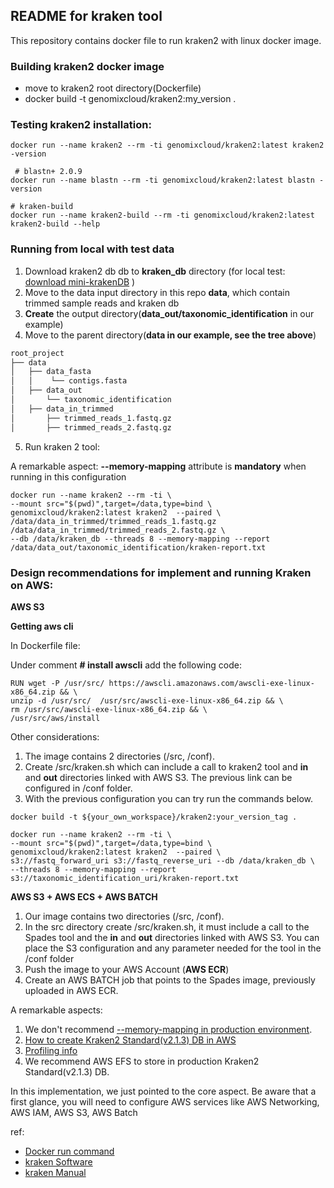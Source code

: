 ## README for kraken tool ##

This repository contains docker file to run kraken2 with linux docker image.

### Building kraken2 docker image

* move to kraken2 root directory(Dockerfile)
* docker build -t genomixcloud/kraken2:my_version .

### Testing kraken2 installation:

```shell
docker run --name kraken2 --rm -ti genomixcloud/kraken2:latest kraken2 -version

 # blastn+ 2.0.9
docker run --name blastn --rm -ti genomixcloud/kraken2:latest blastn -version

# kraken-build
docker run --name kraken2-build --rm -ti genomixcloud/kraken2:latest  kraken2-build --help
```

### Running from local with test data

1. Download kraken2 db db to **kraken_db** directory (for local test: [download mini-krakenDB](https://genome-idx.s3.amazonaws.com/kraken/minikraken2_v2_8GB_201904.tgz) )
2. Move to the data input directory in this repo **data**, which contain trimmed sample reads and kraken db
3. **Create** the output directory(**data_out/taxonomic_identification** in our example)
4. Move to the parent directory(**data in our example, see the tree above**)

```md
root_project
├── data
│   ├── data_fasta
│   │    └── contigs.fasta
│   ├── data_out
│       └── taxonomic_identification
│   ├── data_in_trimmed
│       ├── trimmed_reads_1.fastq.gz
│       ├── trimmed_reads_2.fastq.gz
```

5. Run kraken 2 tool:

A remarkable aspect: **--memory-mapping** attribute is **mandatory** when running in this configuration

```shell
docker run --name kraken2 --rm -ti \
--mount src="$(pwd)",target=/data,type=bind \
genomixcloud/kraken2:latest kraken2  --paired \
/data/data_in_trimmed/trimmed_reads_1.fastq.gz /data/data_in_trimmed/trimmed_reads_2.fastq.gz \
--db /data/kraken_db --threads 8 --memory-mapping --report /data/data_out/taxonomic_identification/kraken-report.txt
```

### Design recommendations for implement and running Kraken on AWS:

**AWS S3**

****Getting aws cli****

In Dockerfile file:

Under comment **# install awscli** add the following code:

```shell
RUN wget -P /usr/src/ https://awscli.amazonaws.com/awscli-exe-linux-x86_64.zip && \
unzip -d /usr/src/  /usr/src/awscli-exe-linux-x86_64.zip && \
rm /usr/src/awscli-exe-linux-x86_64.zip && \
/usr/src/aws/install
```

Other considerations:

1. The image contains 2 directories (/src, /conf).
2. Create /src/kraken.sh which can include a call to kraken2 tool and **in** and **out** directories linked with AWS S3. The previous link can be configured in /conf folder.
3. With the previous configuration you can try run the commands below.

```shell 
docker build -t ${your_own_workspace}/kraken2:your_version_tag .
```

```shell
docker run --name kraken2 --rm -ti \
--mount src="$(pwd)",target=/data,type=bind \
genomixcloud/kraken2:latest kraken2  --paired \
s3://fastq_forward_uri s3://fastq_reverse_uri --db /data/kraken_db \
--threads 8 --memory-mapping --report s3://taxonomic_identification_uri/kraken-report.txt
```

**AWS S3 + AWS ECS + AWS BATCH**

1. Our image contains two directories (/src, /conf).
2. In the src directory create /src/kraken.sh, it must include a call to the Spades tool and the **in** and **out** directories linked with AWS S3. You can place the S3 configuration and any parameter needed for the tool in the /conf folder
3. Push the image to your AWS Account (**AWS ECR**)
4. Create an AWS BATCH job that points to the Spades image, previously uploaded in AWS ECR.

A remarkable aspects: 

1. We don't recommend [--memory-mapping in production environment](https://github.com/ldipotetjob/kraken2/blob/kraken2aws_profilingfromv2.1.3/docs/Kraken2paramsonAWS/memory-mapping.md#memory-mapping-option).  
2. [How to create Kraken2 Standard(v2.1.3) DB in AWS](https://github.com/ldipotetjob/kraken2/tree/kraken2aws_profilingfromv2.1.3/docs/awsStandardDB#readme)
3. [Profiling info](https://github.com/ldipotetjob/kraken2/tree/kraken2aws_profilingfromv2.1.3/docs/awsStandardDB/profilingpngs)
4. We recommend AWS EFS to store in production Kraken2 Standard(v2.1.3) DB.

In this implementation, we just pointed to the core aspect. Be aware that a first glance, you will need to configure AWS services like AWS Networking, AWS IAM, AWS S3, AWS Batch

ref:
* [Docker run command](https://docs.docker.com/engine/reference/commandline/run/)
* [kraken Software](ttps://github.com/DerrickWood/kraken2)
* [kraken Manual](https://github.com/DerrickWood/kraken2/blob/master/docs/MANUAL.markdown) 